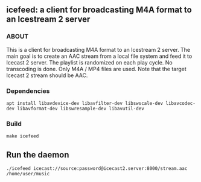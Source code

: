 ## icefeed: a client for broadcasting M4A format to an Icestream 2 server

### ABOUT

This is a client for broadcasting M4A format to an Icestream 2 server.
The main goal is to create an AAC stream from a local file system and feed it to Icecast 2 server.
The playlist is randomized on each play cycle.
No transcoding is done. Only M4A / MP4 files are used.
Note that the target Icecast 2 stream should be AAC.

### Dependencies

    apt install libavdevice-dev libavfilter-dev libswscale-dev libavcodec-dev libavformat-dev libswresample-dev libavutil-dev
    
### Build

    make icefeed

## Run the daemon

    ./icefeed icecast://source:password@icecast2.server:8000/stream.aac /home/user/music
